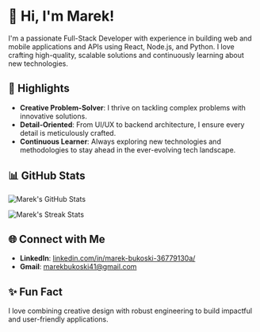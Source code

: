 # 👋 Hi, I'm Marek!

I'm a passionate Full-Stack Developer with experience in building web and mobile applications and APIs using React, Node.js, and Python. I love crafting high-quality, scalable solutions and continuously learning about new technologies.

## 🌟 Highlights

- **Creative Problem-Solver**: I thrive on tackling complex problems with innovative solutions.
- **Detail-Oriented**: From UI/UX to backend architecture, I ensure every detail is meticulously crafted.
- **Continuous Learner**: Always exploring new technologies and methodologies to stay ahead in the ever-evolving tech landscape.

## 📊 GitHub Stats

![Marek's GitHub Stats](https://github-readme-stats.vercel.app/api?username=marekbukoski&show_icons=true&count_private=true&hide=prs&hide_title=true&theme=light)

![Marek's Streak Stats](https://github-readme-streak-stats.herokuapp.com/?user=marekbukoski&theme=radical)

## 🌐 Connect with Me

- **LinkedIn**: [linkedin.com/in/marek-bukoski-36779130a/](https://www.linkedin.com/in/marek-bukoski-36779130a/)
- **Gmail**: marekbukoski41@gmail.com

## ✨ Fun Fact

I love combining creative design with robust engineering to build impactful and user-friendly applications.

<!---
marekbukoski/marekbukoski is a ✨ special ✨ repository because its `README.md` (this file) appears on your GitHub profile.
You can click the Preview link to take a look at your changes.
--->
